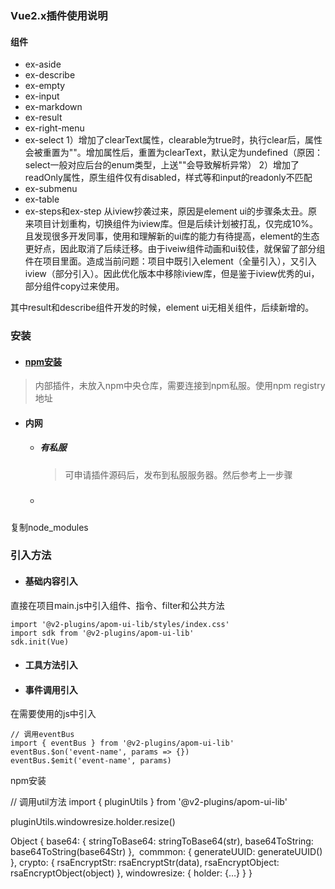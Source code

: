 ### Vue2.x插件使用说明
#### 组件
+ ex-aside
+ ex-describe
+ ex-empty
+ ex-input
+ ex-markdown
+ ex-result
+ ex-right-menu
+ ex-select
  1）增加了clearText属性，clearable为true时，执行clear后，属性会被重置为""。增加属性后，重置为clearText，默认定为undefined（原因：select一般对应后台的enum类型，上送""会导致解析异常）
  2）增加了readOnly属性，原生组件仅有disabled，样式等和input的readonly不匹配
+ ex-submenu
+ ex-table
+ ex-steps和ex-step
  从iview抄袭过来，原因是element ui的步骤条太丑。原来项目计划重构，切换组件为iview库。但是后续计划被打乱，仅完成10%。且发现很多开发同事，使用和理解新的ui库的能力有待提高，element的生态更好点，因此取消了后续迁移。由于iveiw组件动画和ui较佳，就保留了部分组件在项目里面。造成当前问题：项目中既引入element（全量引入），又引入iview（部分引入）。因此优化版本中移除iview库，但是鉴于iview优秀的ui，部分组件copy过来使用。


其中result和describe组件开发的时候，element ui无相关组件，后续新增的。

### 安装
+ #### [npm安装](#jump)
> 内部插件，未放入npm中央仓库，需要连接到npm私服。使用npm registry地址


+ #### 内网
  + ##### 有私服
    > 可申请插件源码后，发布到私服服务器。然后参考上一步骤
  + ##### 

复制node_modules

### 引入方法
+ #### 基础内容引入 
直接在项目main.js中引入组件、指令、filter和公共方法
```
import '@v2-plugins/apom-ui-lib/styles/index.css'
import sdk from '@v2-plugins/apom-ui-lib'
sdk.init(Vue)
```
+ #### 工具方法引入
+ #### 事件调用引入
在需要使用的js中引入
```
// 调用eventBus
import { eventBus } from '@v2-plugins/apom-ui-lib'
eventBus.$on('event-name', params => {})
eventBus.$emit('event-name', params)
```
<div id="jump">npm安装</div>

// 调用util方法
import { pluginUtils } from '@v2-plugins/apom-ui-lib'

pluginUtils.windowresize.holder.resize()

Object {
base64: {
stringToBase64: stringToBase64(str),
base64ToString: base64ToString(base64Str)
}, ​
commmon: {
generateUUID: generateUUID()
},
crypto: {
rsaEncryptStr: rsaEncryptStr(data),
rsaEncryptObject: rsaEncryptObject(object)
},
windowresize: {
holder: {…}
}
}

